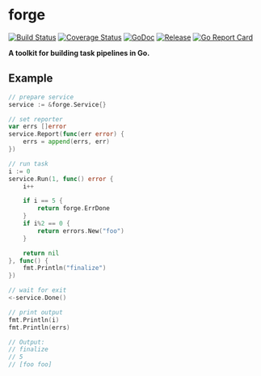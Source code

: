 # forge

[![Build Status](https://travis-ci.org/256dpi/forge.svg?branch=master)](https://travis-ci.org/256dpi/forge)
[![Coverage Status](https://coveralls.io/repos/github/256dpi/forge/badge.svg?branch=master)](https://coveralls.io/github/256dpi/forge?branch=master)
[![GoDoc](https://godoc.org/github.com/256dpi/forge?status.svg)](http://godoc.org/github.com/256dpi/forge)
[![Release](https://img.shields.io/github/release/256dpi/forge.svg)](https://github.com/256dpi/forge/releases)
[![Go Report Card](https://goreportcard.com/badge/github.com/256dpi/forge)](https://goreportcard.com/report/github.com/256dpi/forge)

**A toolkit for building task pipelines in Go.**

## Example

```go
// prepare service
service := &forge.Service{}

// set reporter
var errs []error
service.Report(func(err error) {
    errs = append(errs, err)
})

// run task
i := 0
service.Run(1, func() error {
    i++

    if i == 5 {
        return forge.ErrDone
    }
    if i%2 == 0 {
        return errors.New("foo")
    }

    return nil
}, func() {
    fmt.Println("finalize")
})

// wait for exit
<-service.Done()

// print output
fmt.Println(i)
fmt.Println(errs)

// Output:
// finalize
// 5
// [foo foo]
```
